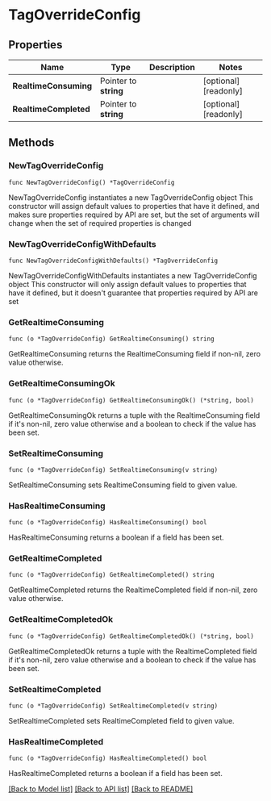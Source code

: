 # TagOverrideConfig

## Properties

Name | Type | Description | Notes
------------ | ------------- | ------------- | -------------
**RealtimeConsuming** | Pointer to **string** |  | [optional] [readonly] 
**RealtimeCompleted** | Pointer to **string** |  | [optional] [readonly] 

## Methods

### NewTagOverrideConfig

`func NewTagOverrideConfig() *TagOverrideConfig`

NewTagOverrideConfig instantiates a new TagOverrideConfig object
This constructor will assign default values to properties that have it defined,
and makes sure properties required by API are set, but the set of arguments
will change when the set of required properties is changed

### NewTagOverrideConfigWithDefaults

`func NewTagOverrideConfigWithDefaults() *TagOverrideConfig`

NewTagOverrideConfigWithDefaults instantiates a new TagOverrideConfig object
This constructor will only assign default values to properties that have it defined,
but it doesn't guarantee that properties required by API are set

### GetRealtimeConsuming

`func (o *TagOverrideConfig) GetRealtimeConsuming() string`

GetRealtimeConsuming returns the RealtimeConsuming field if non-nil, zero value otherwise.

### GetRealtimeConsumingOk

`func (o *TagOverrideConfig) GetRealtimeConsumingOk() (*string, bool)`

GetRealtimeConsumingOk returns a tuple with the RealtimeConsuming field if it's non-nil, zero value otherwise
and a boolean to check if the value has been set.

### SetRealtimeConsuming

`func (o *TagOverrideConfig) SetRealtimeConsuming(v string)`

SetRealtimeConsuming sets RealtimeConsuming field to given value.

### HasRealtimeConsuming

`func (o *TagOverrideConfig) HasRealtimeConsuming() bool`

HasRealtimeConsuming returns a boolean if a field has been set.

### GetRealtimeCompleted

`func (o *TagOverrideConfig) GetRealtimeCompleted() string`

GetRealtimeCompleted returns the RealtimeCompleted field if non-nil, zero value otherwise.

### GetRealtimeCompletedOk

`func (o *TagOverrideConfig) GetRealtimeCompletedOk() (*string, bool)`

GetRealtimeCompletedOk returns a tuple with the RealtimeCompleted field if it's non-nil, zero value otherwise
and a boolean to check if the value has been set.

### SetRealtimeCompleted

`func (o *TagOverrideConfig) SetRealtimeCompleted(v string)`

SetRealtimeCompleted sets RealtimeCompleted field to given value.

### HasRealtimeCompleted

`func (o *TagOverrideConfig) HasRealtimeCompleted() bool`

HasRealtimeCompleted returns a boolean if a field has been set.


[[Back to Model list]](../README.md#documentation-for-models) [[Back to API list]](../README.md#documentation-for-api-endpoints) [[Back to README]](../README.md)


